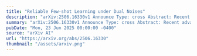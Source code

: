 ```yaml
---
title: "Reliable Few-shot Learning under Dual Noises"
description: "arXiv:2506.16330v1 Announce Type: cross Abstract: Recent advances in model pre-training give rise to task adaptation-based few-shot learning (FSL), where the goal is to adapt a pre-trained task-agnostic model for capturing task-specific knowledge with a few-labeled support samples of the target task.Nevertheless, existing approaches may still fail in the open world due to the inevitable in-distribution (ID) and out-of-distribution (OOD) noise from both support and query samples of the target task. With limited support samples available, i) the adverse effect of the dual noises can be severely amplified during task adaptation, and ii) the adapted model can produce unreliable predictions on query samples in the presence of the dual noises. In this work, we propose DEnoised Task Adaptation (DETA++) for reliable FSL. DETA++ uses a Contrastive Relevance Aggregation (CoRA) module to calculate image and region weights for support samples, based on which a clean prototype loss and a noise entropy maximization loss are proposed to achieve noise-robust task adaptation. Additionally,DETA++ employs a memory bank to store and refine clean regions for each inner-task class, based on which a Local Nearest Centroid Classifier (LocalNCC) is devised to yield noise-robust predictions on query samples. Moreover, DETA++ utilizes an Intra-class Region Swapping (IntraSwap) strategy to rectify ID class prototypes during task adaptation, enhancing the model's robustness to the dual noises. Extensive experiments demonstrate the effectiveness and flexibility of DETA++."
summary: "arXiv:2506.16330v1 Announce Type: cross Abstract: Recent advances in model pre-training give rise to task adaptation-based few-shot learning (FSL), where the goal is to adapt a pre-trained task-agnostic model for capturing task-specific knowledge with a few-labeled support samples of the target task.Nevertheless, existing approaches may still fail in the open world due to the inevitable in-distribution (ID) and out-of-distribution (OOD) noise from both support and query samples of the target task. With limited support samples available, i) the adverse effect of the dual noises can be severely amplified during task adaptation, and ii) the adapted model can produce unreliable predictions on query samples in the presence of the dual noises. In this work, we propose DEnoised Task Adaptation (DETA++) for reliable FSL. DETA++ uses a Contrastive Relevance Aggregation (CoRA) module to calculate image and region weights for support samples, based on which a clean prototype loss and a noise entropy maximization loss are proposed to achieve noise-robust task adaptation. Additionally,DETA++ employs a memory bank to store and refine clean regions for each inner-task class, based on which a Local Nearest Centroid Classifier (LocalNCC) is devised to yield noise-robust predictions on query samples. Moreover, DETA++ utilizes an Intra-class Region Swapping (IntraSwap) strategy to rectify ID class prototypes during task adaptation, enhancing the model's robustness to the dual noises. Extensive experiments demonstrate the effectiveness and flexibility of DETA++."
pubDate: "Mon, 23 Jun 2025 00:00:00 -0400"
source: "arXiv AI"
url: "https://arxiv.org/abs/2506.16330"
thumbnail: "/assets/arxiv.png"
---
```


